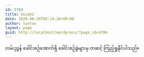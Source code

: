 ```yaml
---
id: 5784
title: Guide2
date: 2020-08-26T05:14:26+00:00
author: suntun
layout: page
guid: http://localhost/wordpress/?page_id=5784
---
```

လမ်းညွှန် ခေါင်းစဉ်အောက်ရှိ ခေါင်းစဉ်ခွဲများမှ တဆင့် ကြည့်ရှုနိုင်ပါသည်။